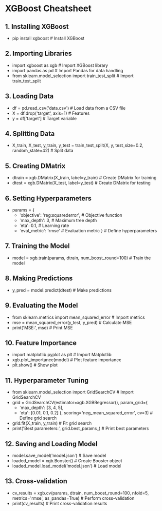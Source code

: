 # XGBoost Cheatsheet

## 1. Installing XGBoost
- pip install xgboost  # Install XGBoost

## 2. Importing Libraries
- import xgboost as xgb  # Import XGBoost library
- import pandas as pd  # Import Pandas for data handling
- from sklearn.model_selection import train_test_split  # Import train_test_split

## 3. Loading Data
- df = pd.read_csv('data.csv')  # Load data from a CSV file
- X = df.drop('target', axis=1)  # Features
- y = df['target']  # Target variable

## 4. Splitting Data
- X_train, X_test, y_train, y_test = train_test_split(X, y, test_size=0.2, random_state=42)  # Split data

## 5. Creating DMatrix
- dtrain = xgb.DMatrix(X_train, label=y_train)  # Create DMatrix for training
- dtest = xgb.DMatrix(X_test, label=y_test)  # Create DMatrix for testing

## 6. Setting Hyperparameters
- params = {
  - 'objective': 'reg:squarederror',  # Objective function
  - 'max_depth': 3,  # Maximum tree depth
  - 'eta': 0.1,  # Learning rate
  - 'eval_metric': 'rmse'  # Evaluation metric
}  # Define hyperparameters

## 7. Training the Model
- model = xgb.train(params, dtrain, num_boost_round=100)  # Train the model

## 8. Making Predictions
- y_pred = model.predict(dtest)  # Make predictions

## 9. Evaluating the Model
- from sklearn.metrics import mean_squared_error  # Import metrics
- mse = mean_squared_error(y_test, y_pred)  # Calculate MSE
- print('MSE:', mse)  # Print MSE

## 10. Feature Importance
- import matplotlib.pyplot as plt  # Import Matplotlib
- xgb.plot_importance(model)  # Plot feature importance
- plt.show()  # Show plot

## 11. Hyperparameter Tuning
- from sklearn.model_selection import GridSearchCV  # Import GridSearchCV
- grid = GridSearchCV(estimator=xgb.XGBRegressor(), param_grid={
  - 'max_depth': [3, 4, 5],
  - 'eta': [0.01, 0.1, 0.2]
}, scoring='neg_mean_squared_error', cv=3)  # Define grid search
- grid.fit(X_train, y_train)  # Fit grid search
- print('Best parameters:', grid.best_params_)  # Print best parameters

## 12. Saving and Loading Model
- model.save_model('model.json')  # Save model
- loaded_model = xgb.Booster()  # Create Booster object
- loaded_model.load_model('model.json')  # Load model

## 13. Cross-validation
- cv_results = xgb.cv(params, dtrain, num_boost_round=100, nfold=5, metrics='rmse', as_pandas=True)  # Perform cross-validation
- print(cv_results)  # Print cross-validation results
